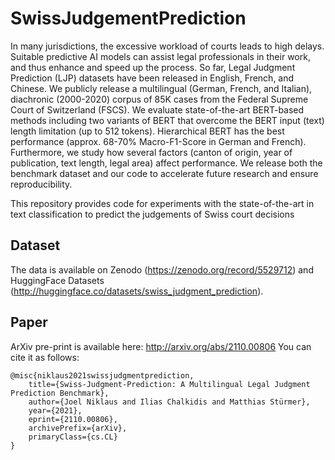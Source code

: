 # SwissJudgementPrediction
In many jurisdictions, the excessive workload of courts leads to high delays. Suitable predictive AI models can assist legal professionals in their work, and thus enhance and speed up the process. So far, Legal Judgment Prediction (LJP) datasets have been released in English, French, and Chinese. We publicly release a multilingual (German, French, and Italian), diachronic (2000-2020) corpus of 85K cases from the Federal Supreme Court of Switzerland (FSCS). We evaluate state-of-the-art BERT-based methods including two variants of BERT that overcome the BERT input (text) length limitation (up to 512 tokens). Hierarchical BERT has the best performance (approx. 68-70% Macro-F1-Score in German and French). Furthermore, we study how several factors (canton of origin, year of publication, text length, legal area) affect performance. We release both the benchmark dataset and our code to accelerate future research and ensure reproducibility.

This repository provides code for experiments with the state-of-the-art in text classification to predict the judgements of Swiss court decisions

## Dataset
The data is available on Zenodo (https://zenodo.org/record/5529712) and HuggingFace Datasets (http://huggingface.co/datasets/swiss_judgment_prediction). 

## Paper
ArXiv pre-print is available here: http://arxiv.org/abs/2110.00806
You can cite it as follows: 

    @misc{niklaus2021swissjudgmentprediction,
        title={Swiss-Judgment-Prediction: A Multilingual Legal Judgment Prediction Benchmark},
        author={Joel Niklaus and Ilias Chalkidis and Matthias Stürmer},
        year={2021},
        eprint={2110.00806},
        archivePrefix={arXiv},
        primaryClass={cs.CL}
    }

